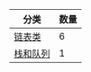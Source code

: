 | 分类                                               | 数量 
| ------------------------------------------------ | -- 
| [链表类](https://github.com/JK9559/WIO/blob/master/note/Algorithm/LeetCode/LinkedList/LeetCode-LinkedList.md)            | 6
| [栈和队列](https://github.com/JK9559/WIO/blob/master/note/Algorithm/LeetCode/Stack%26Queue/LeetCode-Stack%26Queue.md)            | 1